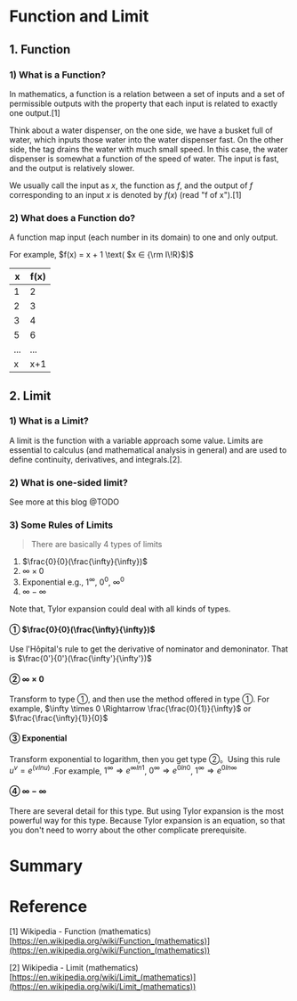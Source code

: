 # Function and Limit

## 1. Function
### 1) What is a Function?
In mathematics, a function is a relation between a set of inputs and a set of permissible outputs with the property that each input is related to exactly one output.[1]

Think about a water dispenser, on the one side, we have a busket full of water, which inputs those water into the water dispenser fast. On the other side, the tag drains the water with much small speed. In this case, the water dispenser is somewhat a function of the speed of water. The input is fast, and the output is relatively slower.

We usually call the input as $x$, the function as $f$, and the output of $f$ corresponding to an input $x$ is denoted by $f(x)$ (read "f of x").[1]


### 2) What does a Function do?
A function map input (each number in its domain) to one and only output.

For example, $f(x) = x + 1 \text( $x ∈ {\rm I\!R}$)$

| x   | f(x) |
| --- | ---- |
| 1   | 2    |
| 2   | 3    |
| 3   | 4    |
| 5   | 6    |
| ... | ...  |
| x   | x+1  |






## 2. Limit
### 1) What is a Limit?
A limit is the function with a variable approach some value. Limits are essential to calculus (and mathematical analysis in general) and are used to define continuity, derivatives, and integrals.[2].

### 2) What is one-sided limit?
See more at this blog @TODO

### 3) Some Rules of Limits

> There are basically 4 types of limits

1. $\frac{0}{0}(\frac{\infty}{\infty})$
2. $\infty \times 0$
3. Exponential  e.g., $1^\infty$, $0^0$, $\infty^0$
4. $\infty - \infty$


Note that, Tylor expansion could deal with all kinds of types.

#### ① $\frac{0}{0}(\frac{\infty}{\infty})$

Use l'Hôpital's rule to get the derivative of nominator and demoninator. That is $\frac{0'}{0'}(\frac{\infty'}{\infty'})$


#### ② $\infty \times 0$

Transform to type ①, and then use the method offered in type ①. For example, $\infty \times 0 \Rightarrow \frac{\frac{0}{1}}{\infty}$ or $\frac{\frac{\infty}{1}}{0}$

#### ③ Exponential

Transform exponential to logarithm, then you get type ②。Using this rule $u^v = e^(vlnu)$ .For example, $1^\infty \Rightarrow e^{\infty ln1}$, $0^\infty \Rightarrow e^{0ln0}$, $1^\infty \Rightarrow e^{0 ln\infty}$

#### ④ $\infty - \infty$

There are several detail for this type. But using Tylor expansion is the most powerful way for this type. Because Tylor expansion is an equation, so that you don't need to worry about the other complicate prerequisite.





# Summary

# Reference
[1] Wikipedia - Function (mathematics) [https://en.wikipedia.org/wiki/Function_(mathematics)](https://en.wikipedia.org/wiki/Function_(mathematics))

[2] Wikipedia - Limit (mathematics) [https://en.wikipedia.org/wiki/Limit_(mathematics)](https://en.wikipedia.org/wiki/Limit_(mathematics))
